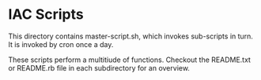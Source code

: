 # IAC Scripts
This directory contains master-script.sh, which invokes sub-scripts in turn.
It is invoked by cron once a day.

These scripts perform a multitiude of functions. Checkout the README.txt or README.rb
file in each subdirectory for an overview.
